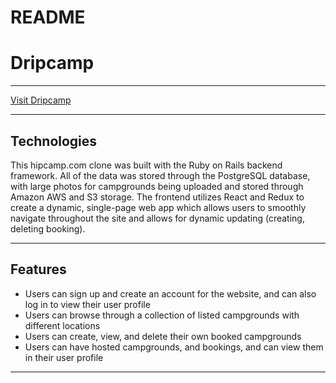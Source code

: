 # README

# Dripcamp
---


[Visit Dripcamp](https://dripcamp.herokuapp.com)


----

## Technologies

This hipcamp.com clone was built with the Ruby on Rails backend framework. All of the data was stored through the PostgreSQL database, with large photos for campgrounds being uploaded and stored through Amazon AWS and S3 storage. The frontend utilizes React and Redux to create a dynamic, single-page web app which allows users to smoothly navigate throughout the site and allows for dynamic updating (creating, deleting booking).

---

## Features

- Users can sign up and create an account for the website, and can also log in to view their user profile
- Users can browse through a collection of listed campgrounds with different locations
- Users can create, view, and delete their own booked campgrounds
- Users can have hosted campgrounds, and bookings, and can view them in their user profile

---

